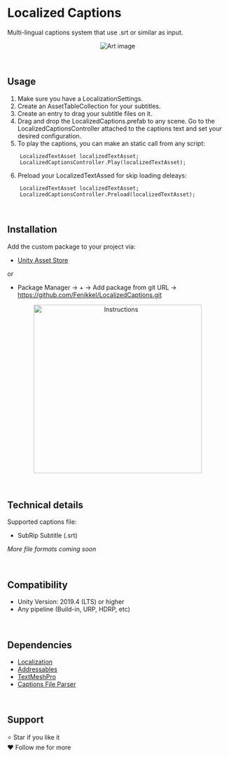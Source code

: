 # Localized Captions

Multi-lingual captions system that use .srt or similar as input.

<p align="center">
  <img src="https://github.com/Fenikkel/LocalizedCaptions/assets/41298931/eb1c716f-aae5-458c-ad9a-bfde912ddafc" alt="Art image"/>
</p>



&nbsp;
## Usage
1. Make sure you have a LocalizationSettings.
2. Create an AssetTableCollection for your subtitles.
3. Create an entry to drag your subtitle files on it.
4. Drag and drop the LocalizedCaptions.prefab to any scene. Go to the LocalizedCaptionsController attached to the captions text and set your desired configuration.
5. To play the captions, you can make an static call from any script: 

```
    LocalizedTextAsset localizedTextAsset;
    LocalizedCaptionsController.Play(localizedTextAsset);
```
6. Preload your LocalizedTextAssed for skip loading deleays:
```
    LocalizedTextAsset localizedTextAsset;
    LocalizedCaptionsController.Preload(localizedTextAsset);
```

&nbsp;
## Installation
Add the custom package to your project via:
- [Unity Asset Store](https://u3d.as/3c32)

or

- Package Manager -> + -> Add package from git URL -> https://github.com/Fenikkel/LocalizedCaptions.git


<p align="center">
    <img src="https://github.com/Fenikkel/SimpleTween/assets/41298931/0f447b8c-85ca-4205-9915-ca7203dc4741" alt="Instructions" height="384">
</p>


&nbsp;
## Technical details

Supported captions file:
- SubRip Subtitle (.srt)

_More file formats coming soon_

&nbsp;
## Compatibility
- Unity Version: 2019.4 (LTS) or higher
- Any pipeline (Build-in, URP, HDRP, etc)

&nbsp;
## Dependencies
- [Localization](https://docs.unity3d.com/Packages/com.unity.localization@1.4/manual/index.html)
- [Addressables](https://docs.unity3d.com/Packages/com.unity.addressables@2.0/manual/index.html)
- [TextMeshPro](https://docs.unity3d.com/Packages/com.unity.textmeshpro@3.0/manual/index.html)
- [Captions File Parser](https://u3d.as/3bXj)

&nbsp;
## Support
⭐ Star if you like it  
❤️️ Follow me for more
